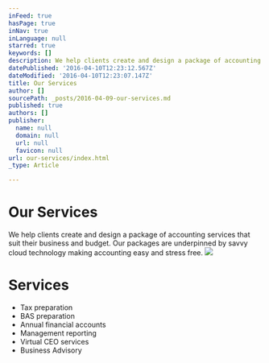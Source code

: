 ```yaml
---
inFeed: true
hasPage: true
inNav: true
inLanguage: null
starred: true
keywords: []
description: We help clients create and design a package of accounting services that suit their business and budget. The packages are underpinned by recommended cloud technology that makes accounting easy and stress free.
datePublished: '2016-04-10T12:23:12.567Z'
dateModified: '2016-04-10T12:23:07.147Z'
title: Our Services
author: []
sourcePath: _posts/2016-04-09-our-services.md
published: true
authors: []
publisher:
  name: null
  domain: null
  url: null
  favicon: null
url: our-services/index.html
_type: Article

---
```

# Our Services

We help clients create and design a package of accounting services that suit their business and budget. Our packages are underpinned by savvy cloud technology making accounting easy and stress free.
![](https://the-grid-user-content.s3-us-west-2.amazonaws.com/16b4fd2e-48fb-45ff-9f85-8e76fd42e8f1.jpg)

# Services

* Tax preparation
* BAS preparation
* Annual financial accounts
* Management reporting
* Virtual CEO services
* Business Advisory